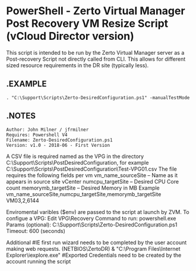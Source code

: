 # PowerShell - Zerto Virtual Manager Post Recovery VM Resize Script (vCloud Director version)

This script is intended to be run by the Zerto Virtual Manager server as a Post-recovery Script not directly called from CLI. This allows for different sized resource requirements in the DR site (typically less).
## .EXAMPLE
    . "C:\Support\Scripts\Zerto-DesiredConfiguration.ps1" -manualTestMode
## .NOTES 
    Author: John Milner / jfrmilner
    Requires: Powershell V4
    Filename: Zerto-DesiredConfiguration.ps1
    Version: v1.0 - 2018-06 - First Version


  A CSV file is required named as the VPG in the directory C:\Support\Scripts\PostDesiredConfiguration\, for example C:\Support\Scripts\PostDesiredConfiguration\Test-VPG01.csv
  The file requires the following fields per vm
  vm_name_sourceSite – Name as it appears in source site vCenter
  numcpu_targetSite – Desired CPU Core count
  memorymb_targetSite – Desired Memory in MB
  Example
  vm_name_sourceSite,numcpu_targetSite,memorymb_targetSite
  VM03,2,6144

  Enviromental varibles ($env) are passed to the script at launch by ZVM.
  To configue a VPG: Edit VPG\Recovery
  Command to run: powershell.exe
  Params (optional): C:\Support\Scripts\Zerto-DesiredConfiguration.ps1
  Timeout: 600 (seconds)

  Additional
  #IE first run wizard needs to be completed by the user account making web requests. (NETBIOS\ZertoDR)
      & "C:\Program Files\Internet Explorer\iexplore.exe"
  #Exported Credentials need to be created by the account running the script
